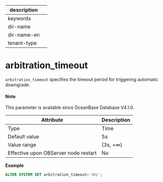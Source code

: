 |description||
|---|---|
|keywords||
|dir-name||
|dir-name-en||
|tenant-type||

# arbitration_timeout

`arbitration_timeout` specifies the timeout period for triggering automatic downgrade. 

<main id="notice" type='explain'>

  <h4>Note</h4>

  <p>This parameter is available since OceanBase Database V4.1.0. </p>

</main>

| **Attribute** | **Description** |
| --- | --- |
| Type | Time |
| Default value | 5s |
| Value range | \[3s, +∞) |
| Effective upon OBServer node restart | No |

**Example**

```sql
ALTER SYSTEM SET arbitration_timeout='30s';
```
